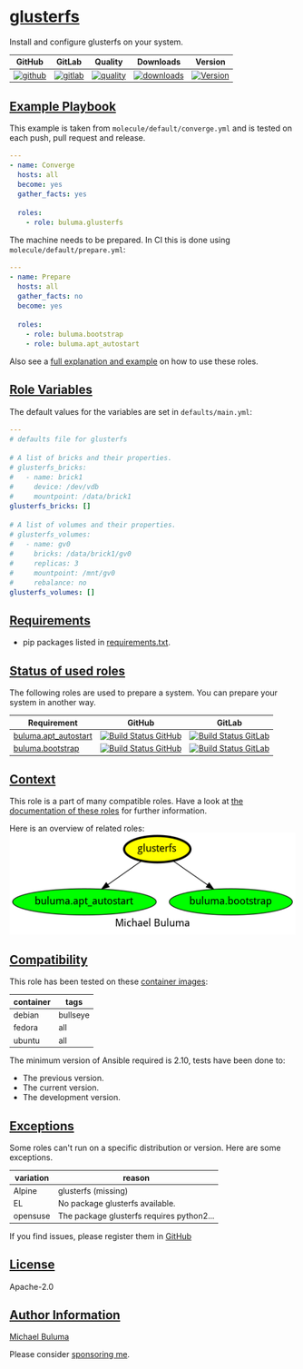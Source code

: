 # [glusterfs](#glusterfs)

Install and configure glusterfs on your system.

|GitHub|GitLab|Quality|Downloads|Version|
|------|------|-------|---------|-------|
|[![github](https://github.com/buluma/ansible-role-glusterfs/workflows/Ansible%20Molecule/badge.svg)](https://github.com/buluma/ansible-role-glusterfs/actions)|[![gitlab](https://gitlab.com/buluma/ansible-role-glusterfs/badges/master/pipeline.svg)](https://gitlab.com/buluma/ansible-role-glusterfs)|[![quality](https://img.shields.io/ansible/quality/29310)](https://galaxy.ansible.com/buluma/glusterfs)|[![downloads](https://img.shields.io/ansible/role/d/29310)](https://galaxy.ansible.com/buluma/glusterfs)|[![Version](https://img.shields.io/github/release/buluma/ansible-role-glusterfs.svg)](https://github.com/buluma/ansible-role-glusterfs/releases/)|

## [Example Playbook](#example-playbook)

This example is taken from `molecule/default/converge.yml` and is tested on each push, pull request and release.
```yaml
---
- name: Converge
  hosts: all
  become: yes
  gather_facts: yes

  roles:
    - role: buluma.glusterfs
```

The machine needs to be prepared. In CI this is done using `molecule/default/prepare.yml`:
```yaml
---
- name: Prepare
  hosts: all
  gather_facts: no
  become: yes

  roles:
    - role: buluma.bootstrap
    - role: buluma.apt_autostart
```

Also see a [full explanation and example](https://buluma.co.ke/how-to-use-these-roles.html) on how to use these roles.

## [Role Variables](#role-variables)

The default values for the variables are set in `defaults/main.yml`:
```yaml
---
# defaults file for glusterfs

# A list of bricks and their properties.
# glusterfs_bricks:
#   - name: brick1
#     device: /dev/vdb
#     mountpoint: /data/brick1
glusterfs_bricks: []

# A list of volumes and their properties.
# glusterfs_volumes:
#   - name: gv0
#     bricks: /data/brick1/gv0
#     replicas: 3
#     mountpoint: /mnt/gv0
#     rebalance: no
glusterfs_volumes: []
```

## [Requirements](#requirements)

- pip packages listed in [requirements.txt](https://github.com/buluma/ansible-role-glusterfs/blob/master/requirements.txt).

## [Status of used roles](#status-of-requirements)

The following roles are used to prepare a system. You can prepare your system in another way.

| Requirement | GitHub | GitLab |
|-------------|--------|--------|
|[buluma.apt_autostart](https://galaxy.ansible.com/buluma/apt_autostart)|[![Build Status GitHub](https://github.com/buluma/ansible-role-apt_autostart/workflows/Ansible%20Molecule/badge.svg)](https://github.com/buluma/ansible-role-apt_autostart/actions)|[![Build Status GitLab ](https://gitlab.com/buluma/ansible-role-apt_autostart/badges/master/pipeline.svg)](https://gitlab.com/buluma/ansible-role-apt_autostart)|
|[buluma.bootstrap](https://galaxy.ansible.com/buluma/bootstrap)|[![Build Status GitHub](https://github.com/buluma/ansible-role-bootstrap/workflows/Ansible%20Molecule/badge.svg)](https://github.com/buluma/ansible-role-bootstrap/actions)|[![Build Status GitLab ](https://gitlab.com/buluma/ansible-role-bootstrap/badges/master/pipeline.svg)](https://gitlab.com/buluma/ansible-role-bootstrap)|

## [Context](#context)

This role is a part of many compatible roles. Have a look at [the documentation of these roles](https://buluma.co.ke/) for further information.

Here is an overview of related roles:
![dependencies](https://raw.githubusercontent.com/buluma/ansible-role-glusterfs/png/requirements.png "Dependencies")

## [Compatibility](#compatibility)

This role has been tested on these [container images](https://hub.docker.com/u/buluma):

|container|tags|
|---------|----|
|debian|bullseye|
|fedora|all|
|ubuntu|all|

The minimum version of Ansible required is 2.10, tests have been done to:

- The previous version.
- The current version.
- The development version.

## [Exceptions](#exceptions)

Some roles can't run on a specific distribution or version. Here are some exceptions.

| variation                 | reason                 |
|---------------------------|------------------------|
| Alpine | glusterfs (missing) |
| EL | No package glusterfs available. |
| opensuse | The package glusterfs requires python2... |


If you find issues, please register them in [GitHub](https://github.com/buluma/ansible-role-glusterfs/issues)

## [License](#license)

Apache-2.0

## [Author Information](#author-information)

[Michael Buluma](https://buluma.co.ke/)

Please consider [sponsoring me](https://github.com/sponsors/buluma).

